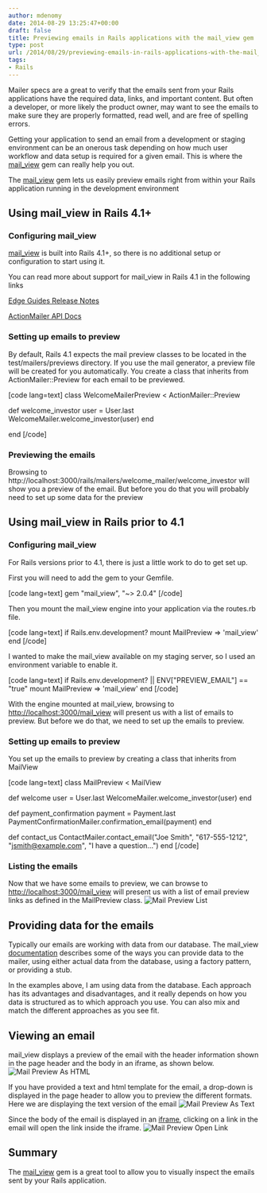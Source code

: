 ```yaml
---
author: mdenomy
date: 2014-08-29 13:25:47+00:00
draft: false
title: Previewing emails in Rails applications with the mail_view gem
type: post
url: /2014/08/29/previewing-emails-in-rails-applications-with-the-mail_view-gem/
tags:
- Rails
---
```


Mailer specs are a great to verify that the emails sent from your Rails applications have the required data, links, and important content.  But often a developer, or more likely the product owner, may want to see the emails to make sure they are properly formatted, read well, and are free of spelling errors.

Getting your application to send an email from a development or staging environment can be an onerous task depending on how much user workflow and data setup is required for a given email.  This is where the [mail_view](https://github.com/basecamp/mail_view) gem can really help you out.

The [mail_view](https://github.com/basecamp/mail_view) gem lets us easily preview emails right from within your Rails application running in the development environment



## Using mail_view in Rails 4.1+





### Configuring mail_view



[mail_view](https://github.com/basecamp/mail_view) is built into Rails 4.1+, so there is no additional setup or configuration to start using it.

You can read more about support for mail_view in Rails 4.1 in the following links

[Edge Guides Release Notes](http://edgeguides.rubyonrails.org/4_1_release_notes.html#action-mailer-previews)

[ActionMailer API Docs](http://api.rubyonrails.org/v4.1.0/classes/ActionMailer/Base.html#class-ActionMailer::Base-label-Previewing+emails)



### Setting up emails to preview



By default, Rails 4.1 expects the mail preview classes to be located in the test/mailers/previews directory.  If you use the mail generator, a preview file will be created for you automatically. You create a class that inherits from ActionMailer::Preview for each email to be previewed.

[code lang=text]
class WelcomeMailerPreview < ActionMailer::Preview

  def welcome_investor
    user = User.last
    WelcomeMailer.welcome_investor(user)
  end

end
[/code]



### Previewing the emails



Browsing to http://localhost:3000/rails/mailers/welcome_mailer/welcome_investor will show you a preview of the email.  But before you do that you will probably need to set up some data for the preview



## Using mail_view in Rails prior to 4.1





### Configuring mail_view



For Rails versions prior to 4.1, there is just a little work to do to get set up.

First you will need to add the gem to your Gemfile.

[code lang=text]
gem "mail_view", "~> 2.0.4"
[/code]

Then you mount the mail_view engine into your application via the routes.rb file.

[code lang=text]
  if Rails.env.development?
    mount MailPreview => 'mail_view'
  end
[/code]

I wanted to make the mail_view available on my staging server, so I used an environment variable to enable it.

[code lang=text]
  if Rails.env.development? || ENV["PREVIEW_EMAIL"] == "true"
    mount MailPreview => 'mail_view'
  end
[/code]

With the engine mounted at mail_view, browsing to [http://localhost:3000/mail_view](https://s3.amazonaws.com/mail_preview_blog/MailPreviewList.png) will present us with a list of emails to preview.  But before we do that, we need to set up the emails to preview.



### Setting up emails to preview



You set up the emails to preview by creating a class that inherits from MailView

[code lang=text]
class MailPreview < MailView

  def welcome
    user = User.last
    WelcomeMailer.welcome_investor(user)
  end

  def payment_confirmation
    payment = Payment.last
    PaymentConfirmationMailer.confirmation_email(payment)
  end

  def contact_us
    ContactMailer.contact_email("Joe Smith", "617-555-1212", "jsmith@example.com", "I have a question...")
  end
[/code]



### Listing the emails



Now that we have some emails to preview, we can browse to [http://localhost:3000/mail_view](https://s3.amazonaws.com/mail_preview_blog/MailPreviewList.png) will present us with a list of email preview links as defined in the MailPreview class.
![Mail Preview List](https://s3.amazonaws.com/mail_preview_blog/MailPreviewList.png)




## Providing data for the emails



Typically our emails are working with data from our database.  The mail_view [documentation](https://github.com/basecamp/mail_view#usage) describes some of the ways you can provide data to the mailer, using either actual data from the database, using a factory pattern, or providing a stub.

In the examples above, I am using data from the database.  Each approach has its advantages and disadvantages, and it really depends on how you data is structured as to which approach you use.  You can also mix and match the different approaches as you see fit.



## Viewing an email



mail_view displays a preview of the email with the header information shown in the page header and the body in an iframe, as shown below.
![Mail Preview As HTML](https://s3.amazonaws.com/mail_preview_blog/MailPreviewAsHtml.png)


If you have provided a text and html template for the email, a drop-down is displayed in the page header to allow you to preview the different formats.  Here we are displaying the text version of the email
![Mail Preview As Text](https://s3.amazonaws.com/mail_preview_blog/MailPreviewAsText.png)


Since the body of the email is displayed in an [iframe](http://www.w3.org/wiki/HTML/Elements/iframe), clicking on a link in the email will open the link inside the iframe.
![Mail Preview Open Link](https://s3.amazonaws.com/mail_preview_blog/MailPreviewLinkInFrame.png)




## Summary



The [mail_view](https://github.com/basecamp/mail_view) gem is a great tool to allow you to visually inspect the emails sent by your Rails application.
